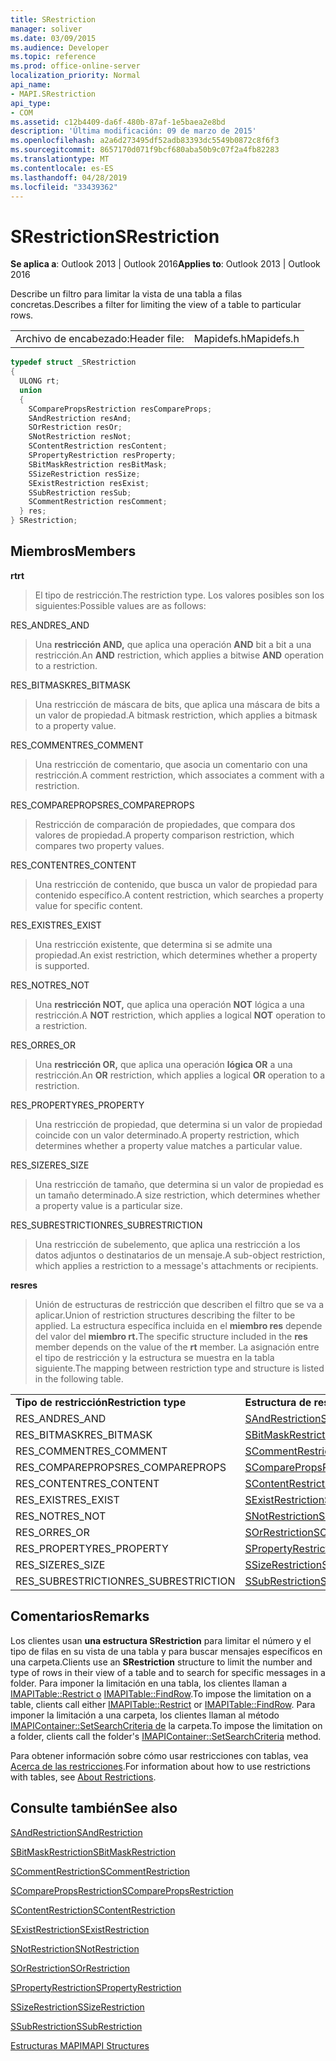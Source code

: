 ```yaml
---
title: SRestriction
manager: soliver
ms.date: 03/09/2015
ms.audience: Developer
ms.topic: reference
ms.prod: office-online-server
localization_priority: Normal
api_name:
- MAPI.SRestriction
api_type:
- COM
ms.assetid: c12b4409-da6f-480b-87af-1e5baea2e8bd
description: 'Última modificación: 09 de marzo de 2015'
ms.openlocfilehash: a2a6d273495df52adb83393dc5549b0872c8f6f3
ms.sourcegitcommit: 8657170d071f9bcf680aba50b9c07f2a4fb82283
ms.translationtype: MT
ms.contentlocale: es-ES
ms.lasthandoff: 04/28/2019
ms.locfileid: "33439362"
---
```

# <a name="srestriction"></a><span data-ttu-id="a91d7-103">SRestriction</span><span class="sxs-lookup"><span data-stu-id="a91d7-103">SRestriction</span></span>

  
  
<span data-ttu-id="a91d7-104">**Se aplica a**: Outlook 2013 | Outlook 2016</span><span class="sxs-lookup"><span data-stu-id="a91d7-104">**Applies to**: Outlook 2013 | Outlook 2016</span></span> 
  
<span data-ttu-id="a91d7-105">Describe un filtro para limitar la vista de una tabla a filas concretas.</span><span class="sxs-lookup"><span data-stu-id="a91d7-105">Describes a filter for limiting the view of a table to particular rows.</span></span> 
  
|||
|:-----|:-----|
|<span data-ttu-id="a91d7-106">Archivo de encabezado:</span><span class="sxs-lookup"><span data-stu-id="a91d7-106">Header file:</span></span>  <br/> |<span data-ttu-id="a91d7-107">Mapidefs.h</span><span class="sxs-lookup"><span data-stu-id="a91d7-107">Mapidefs.h</span></span>  <br/> |
   
```cpp
typedef struct _SRestriction
{
  ULONG rt;
  union
  {
    SComparePropsRestriction resCompareProps;
    SAndRestriction resAnd;
    SOrRestriction resOr;
    SNotRestriction resNot;
    SContentRestriction resContent;
    SPropertyRestriction resProperty;
    SBitMaskRestriction resBitMask;
    SSizeRestriction resSize;
    SExistRestriction resExist;
    SSubRestriction resSub;
    SCommentRestriction resComment;
  } res;
} SRestriction;

```

## <a name="members"></a><span data-ttu-id="a91d7-108">Miembros</span><span class="sxs-lookup"><span data-stu-id="a91d7-108">Members</span></span>

 <span data-ttu-id="a91d7-109">**rt**</span><span class="sxs-lookup"><span data-stu-id="a91d7-109">**rt**</span></span>
  
> <span data-ttu-id="a91d7-110">El tipo de restricción.</span><span class="sxs-lookup"><span data-stu-id="a91d7-110">The restriction type.</span></span> <span data-ttu-id="a91d7-111">Los valores posibles son los siguientes:</span><span class="sxs-lookup"><span data-stu-id="a91d7-111">Possible values are as follows:</span></span> 
    
<span data-ttu-id="a91d7-112">RES_AND</span><span class="sxs-lookup"><span data-stu-id="a91d7-112">RES_AND</span></span> 
  
> <span data-ttu-id="a91d7-113">Una **restricción AND,** que aplica una operación **AND** bit a bit a una restricción.</span><span class="sxs-lookup"><span data-stu-id="a91d7-113">An **AND** restriction, which applies a bitwise **AND** operation to a restriction.</span></span> 
    
<span data-ttu-id="a91d7-114">RES_BITMASK</span><span class="sxs-lookup"><span data-stu-id="a91d7-114">RES_BITMASK</span></span> 
  
> <span data-ttu-id="a91d7-115">Una restricción de máscara de bits, que aplica una máscara de bits a un valor de propiedad.</span><span class="sxs-lookup"><span data-stu-id="a91d7-115">A bitmask restriction, which applies a bitmask to a property value.</span></span>
    
<span data-ttu-id="a91d7-116">RES_COMMENT</span><span class="sxs-lookup"><span data-stu-id="a91d7-116">RES_COMMENT</span></span> 
  
> <span data-ttu-id="a91d7-117">Una restricción de comentario, que asocia un comentario con una restricción.</span><span class="sxs-lookup"><span data-stu-id="a91d7-117">A comment restriction, which associates a comment with a restriction.</span></span>
    
<span data-ttu-id="a91d7-118">RES_COMPAREPROPS</span><span class="sxs-lookup"><span data-stu-id="a91d7-118">RES_COMPAREPROPS</span></span> 
  
> <span data-ttu-id="a91d7-119">Restricción de comparación de propiedades, que compara dos valores de propiedad.</span><span class="sxs-lookup"><span data-stu-id="a91d7-119">A property comparison restriction, which compares two property values.</span></span>
    
<span data-ttu-id="a91d7-120">RES_CONTENT</span><span class="sxs-lookup"><span data-stu-id="a91d7-120">RES_CONTENT</span></span> 
  
> <span data-ttu-id="a91d7-121">Una restricción de contenido, que busca un valor de propiedad para contenido específico.</span><span class="sxs-lookup"><span data-stu-id="a91d7-121">A content restriction, which searches a property value for specific content.</span></span>
    
<span data-ttu-id="a91d7-122">RES_EXIST</span><span class="sxs-lookup"><span data-stu-id="a91d7-122">RES_EXIST</span></span> 
  
> <span data-ttu-id="a91d7-123">Una restricción existente, que determina si se admite una propiedad.</span><span class="sxs-lookup"><span data-stu-id="a91d7-123">An exist restriction, which determines whether a property is supported.</span></span>
    
<span data-ttu-id="a91d7-124">RES_NOT</span><span class="sxs-lookup"><span data-stu-id="a91d7-124">RES_NOT</span></span> 
  
> <span data-ttu-id="a91d7-125">Una **restricción NOT,** que aplica una operación **NOT** lógica a una restricción.</span><span class="sxs-lookup"><span data-stu-id="a91d7-125">A **NOT** restriction, which applies a logical **NOT** operation to a restriction.</span></span> 
    
<span data-ttu-id="a91d7-126">RES_OR</span><span class="sxs-lookup"><span data-stu-id="a91d7-126">RES_OR</span></span> 
  
> <span data-ttu-id="a91d7-127">Una **restricción OR,** que aplica una operación **lógica OR** a una restricción.</span><span class="sxs-lookup"><span data-stu-id="a91d7-127">An **OR** restriction, which applies a logical **OR** operation to a restriction.</span></span> 
    
<span data-ttu-id="a91d7-128">RES_PROPERTY</span><span class="sxs-lookup"><span data-stu-id="a91d7-128">RES_PROPERTY</span></span> 
  
> <span data-ttu-id="a91d7-129">Una restricción de propiedad, que determina si un valor de propiedad coincide con un valor determinado.</span><span class="sxs-lookup"><span data-stu-id="a91d7-129">A property restriction, which determines whether a property value matches a particular value.</span></span>
    
<span data-ttu-id="a91d7-130">RES_SIZE</span><span class="sxs-lookup"><span data-stu-id="a91d7-130">RES_SIZE</span></span> 
  
> <span data-ttu-id="a91d7-131">Una restricción de tamaño, que determina si un valor de propiedad es un tamaño determinado.</span><span class="sxs-lookup"><span data-stu-id="a91d7-131">A size restriction, which determines whether a property value is a particular size.</span></span>
    
<span data-ttu-id="a91d7-132">RES_SUBRESTRICTION</span><span class="sxs-lookup"><span data-stu-id="a91d7-132">RES_SUBRESTRICTION</span></span> 
  
> <span data-ttu-id="a91d7-133">Una restricción de subelemento, que aplica una restricción a los datos adjuntos o destinatarios de un mensaje.</span><span class="sxs-lookup"><span data-stu-id="a91d7-133">A sub-object restriction, which applies a restriction to a message's attachments or recipients.</span></span>
    
 <span data-ttu-id="a91d7-134">**res**</span><span class="sxs-lookup"><span data-stu-id="a91d7-134">**res**</span></span>
  
> <span data-ttu-id="a91d7-135">Unión de estructuras de restricción que describen el filtro que se va a aplicar.</span><span class="sxs-lookup"><span data-stu-id="a91d7-135">Union of restriction structures describing the filter to be applied.</span></span> <span data-ttu-id="a91d7-136">La estructura específica incluida en el **miembro res** depende del valor del **miembro rt.**</span><span class="sxs-lookup"><span data-stu-id="a91d7-136">The specific structure included in the **res** member depends on the value of the **rt** member.</span></span> <span data-ttu-id="a91d7-137">La asignación entre el tipo de restricción y la estructura se muestra en la tabla siguiente.</span><span class="sxs-lookup"><span data-stu-id="a91d7-137">The mapping between restriction type and structure is listed in the following table.</span></span> 
    
|||
|:-----|:-----|
|<span data-ttu-id="a91d7-138">**Tipo de restricción**</span><span class="sxs-lookup"><span data-stu-id="a91d7-138">**Restriction type**</span></span> <br/> |<span data-ttu-id="a91d7-139">**Estructura de restricción**</span><span class="sxs-lookup"><span data-stu-id="a91d7-139">**Restriction structure**</span></span> <br/> |
|<span data-ttu-id="a91d7-140">RES_AND</span><span class="sxs-lookup"><span data-stu-id="a91d7-140">RES_AND</span></span>  <br/> |[<span data-ttu-id="a91d7-141">SAndRestriction</span><span class="sxs-lookup"><span data-stu-id="a91d7-141">SAndRestriction</span></span>](sandrestriction.md) <br/> |
|<span data-ttu-id="a91d7-142">RES_BITMASK</span><span class="sxs-lookup"><span data-stu-id="a91d7-142">RES_BITMASK</span></span>  <br/> |[<span data-ttu-id="a91d7-143">SBitMaskRestriction</span><span class="sxs-lookup"><span data-stu-id="a91d7-143">SBitMaskRestriction</span></span>](sbitmaskrestriction.md) <br/> |
|<span data-ttu-id="a91d7-144">RES_COMMENT</span><span class="sxs-lookup"><span data-stu-id="a91d7-144">RES_COMMENT</span></span>  <br/> |[<span data-ttu-id="a91d7-145">SCommentRestriction</span><span class="sxs-lookup"><span data-stu-id="a91d7-145">SCommentRestriction</span></span>](scommentrestriction.md) <br/> |
|<span data-ttu-id="a91d7-146">RES_COMPAREPROPS</span><span class="sxs-lookup"><span data-stu-id="a91d7-146">RES_COMPAREPROPS</span></span>  <br/> |[<span data-ttu-id="a91d7-147">SComparePropsRestriction</span><span class="sxs-lookup"><span data-stu-id="a91d7-147">SComparePropsRestriction</span></span>](scomparepropsrestriction.md) <br/> |
|<span data-ttu-id="a91d7-148">RES_CONTENT</span><span class="sxs-lookup"><span data-stu-id="a91d7-148">RES_CONTENT</span></span>  <br/> |[<span data-ttu-id="a91d7-149">SContentRestriction</span><span class="sxs-lookup"><span data-stu-id="a91d7-149">SContentRestriction</span></span>](scontentrestriction.md) <br/> |
|<span data-ttu-id="a91d7-150">RES_EXIST</span><span class="sxs-lookup"><span data-stu-id="a91d7-150">RES_EXIST</span></span>  <br/> |[<span data-ttu-id="a91d7-151">SExistRestriction</span><span class="sxs-lookup"><span data-stu-id="a91d7-151">SExistRestriction</span></span>](sexistrestriction.md) <br/> |
|<span data-ttu-id="a91d7-152">RES_NOT</span><span class="sxs-lookup"><span data-stu-id="a91d7-152">RES_NOT</span></span>  <br/> |[<span data-ttu-id="a91d7-153">SNotRestriction</span><span class="sxs-lookup"><span data-stu-id="a91d7-153">SNotRestriction</span></span>](snotrestriction.md) <br/> |
|<span data-ttu-id="a91d7-154">RES_OR</span><span class="sxs-lookup"><span data-stu-id="a91d7-154">RES_OR</span></span>  <br/> |[<span data-ttu-id="a91d7-155">SOrRestriction</span><span class="sxs-lookup"><span data-stu-id="a91d7-155">SOrRestriction</span></span>](sorrestriction.md) <br/> |
|<span data-ttu-id="a91d7-156">RES_PROPERTY</span><span class="sxs-lookup"><span data-stu-id="a91d7-156">RES_PROPERTY</span></span>  <br/> |[<span data-ttu-id="a91d7-157">SPropertyRestriction</span><span class="sxs-lookup"><span data-stu-id="a91d7-157">SPropertyRestriction</span></span>](spropertyrestriction.md) <br/> |
|<span data-ttu-id="a91d7-158">RES_SIZE</span><span class="sxs-lookup"><span data-stu-id="a91d7-158">RES_SIZE</span></span>  <br/> |[<span data-ttu-id="a91d7-159">SSizeRestriction</span><span class="sxs-lookup"><span data-stu-id="a91d7-159">SSizeRestriction</span></span>](ssizerestriction.md) <br/> |
|<span data-ttu-id="a91d7-160">RES_SUBRESTRICTION</span><span class="sxs-lookup"><span data-stu-id="a91d7-160">RES_SUBRESTRICTION</span></span>  <br/> |[<span data-ttu-id="a91d7-161">SSubRestriction</span><span class="sxs-lookup"><span data-stu-id="a91d7-161">SSubRestriction</span></span>](ssubrestriction.md) <br/> |
   
## <a name="remarks"></a><span data-ttu-id="a91d7-162">Comentarios</span><span class="sxs-lookup"><span data-stu-id="a91d7-162">Remarks</span></span>

<span data-ttu-id="a91d7-163">Los clientes usan **una estructura SRestriction** para limitar el número y el tipo de filas en su vista de una tabla y para buscar mensajes específicos en una carpeta.</span><span class="sxs-lookup"><span data-stu-id="a91d7-163">Clients use an **SRestriction** structure to limit the number and type of rows in their view of a table and to search for specific messages in a folder.</span></span> <span data-ttu-id="a91d7-164">Para imponer la limitación en una tabla, los clientes llaman a [IMAPITable::Restrict o](imapitable-restrict.md) [IMAPITable::FindRow](imapitable-findrow.md).</span><span class="sxs-lookup"><span data-stu-id="a91d7-164">To impose the limitation on a table, clients call either [IMAPITable::Restrict](imapitable-restrict.md) or [IMAPITable::FindRow](imapitable-findrow.md).</span></span> <span data-ttu-id="a91d7-165">Para imponer la limitación a una carpeta, los clientes llaman al método [IMAPIContainer::SetSearchCriteria de](imapicontainer-setsearchcriteria.md) la carpeta.</span><span class="sxs-lookup"><span data-stu-id="a91d7-165">To impose the limitation on a folder, clients call the folder's [IMAPIContainer::SetSearchCriteria](imapicontainer-setsearchcriteria.md) method.</span></span> 
  
<span data-ttu-id="a91d7-166">Para obtener información sobre cómo usar restricciones con tablas, vea [Acerca de las restricciones](about-restrictions.md).</span><span class="sxs-lookup"><span data-stu-id="a91d7-166">For information about how to use restrictions with tables, see [About Restrictions](about-restrictions.md).</span></span> 
  
## <a name="see-also"></a><span data-ttu-id="a91d7-167">Consulte también</span><span class="sxs-lookup"><span data-stu-id="a91d7-167">See also</span></span>



[<span data-ttu-id="a91d7-168">SAndRestriction</span><span class="sxs-lookup"><span data-stu-id="a91d7-168">SAndRestriction</span></span>](sandrestriction.md)
  
[<span data-ttu-id="a91d7-169">SBitMaskRestriction</span><span class="sxs-lookup"><span data-stu-id="a91d7-169">SBitMaskRestriction</span></span>](sbitmaskrestriction.md)
  
[<span data-ttu-id="a91d7-170">SCommentRestriction</span><span class="sxs-lookup"><span data-stu-id="a91d7-170">SCommentRestriction</span></span>](scommentrestriction.md)
  
[<span data-ttu-id="a91d7-171">SComparePropsRestriction</span><span class="sxs-lookup"><span data-stu-id="a91d7-171">SComparePropsRestriction</span></span>](scomparepropsrestriction.md)
  
[<span data-ttu-id="a91d7-172">SContentRestriction</span><span class="sxs-lookup"><span data-stu-id="a91d7-172">SContentRestriction</span></span>](scontentrestriction.md)
  
[<span data-ttu-id="a91d7-173">SExistRestriction</span><span class="sxs-lookup"><span data-stu-id="a91d7-173">SExistRestriction</span></span>](sexistrestriction.md)
  
[<span data-ttu-id="a91d7-174">SNotRestriction</span><span class="sxs-lookup"><span data-stu-id="a91d7-174">SNotRestriction</span></span>](snotrestriction.md)
  
[<span data-ttu-id="a91d7-175">SOrRestriction</span><span class="sxs-lookup"><span data-stu-id="a91d7-175">SOrRestriction</span></span>](sorrestriction.md)
  
[<span data-ttu-id="a91d7-176">SPropertyRestriction</span><span class="sxs-lookup"><span data-stu-id="a91d7-176">SPropertyRestriction</span></span>](spropertyrestriction.md)
  
[<span data-ttu-id="a91d7-177">SSizeRestriction</span><span class="sxs-lookup"><span data-stu-id="a91d7-177">SSizeRestriction</span></span>](ssizerestriction.md)
  
[<span data-ttu-id="a91d7-178">SSubRestriction</span><span class="sxs-lookup"><span data-stu-id="a91d7-178">SSubRestriction</span></span>](ssubrestriction.md)


[<span data-ttu-id="a91d7-179">Estructuras MAPI</span><span class="sxs-lookup"><span data-stu-id="a91d7-179">MAPI Structures</span></span>](mapi-structures.md)

